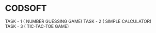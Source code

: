 # CODSOFT
TASK - 1 ( NUMBER GUESSING GAME)
TASK - 2 ( SIMPLE CALCULATOR)
TASK - 3 ( TIC-TAC-TOE GAME)
